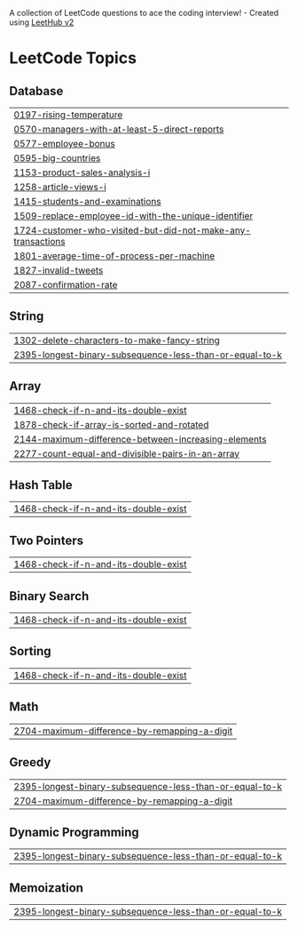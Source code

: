 A collection of LeetCode questions to ace the coding interview! - Created using [LeetHub v2](https://github.com/arunbhardwaj/LeetHub-2.0)
<!---LeetCode Topics Start-->
# LeetCode Topics
## Database
|  |
| ------- |
| [0197-rising-temperature](https://github.com/nathan-dinh-dev/DSA/tree/master/0197-rising-temperature) |
| [0570-managers-with-at-least-5-direct-reports](https://github.com/nathan-dinh-dev/DSA/tree/master/0570-managers-with-at-least-5-direct-reports) |
| [0577-employee-bonus](https://github.com/nathan-dinh-dev/DSA/tree/master/0577-employee-bonus) |
| [0595-big-countries](https://github.com/nathan-dinh-dev/DSA/tree/master/0595-big-countries) |
| [1153-product-sales-analysis-i](https://github.com/nathan-dinh-dev/DSA/tree/master/1153-product-sales-analysis-i) |
| [1258-article-views-i](https://github.com/nathan-dinh-dev/DSA/tree/master/1258-article-views-i) |
| [1415-students-and-examinations](https://github.com/nathan-dinh-dev/DSA/tree/master/1415-students-and-examinations) |
| [1509-replace-employee-id-with-the-unique-identifier](https://github.com/nathan-dinh-dev/DSA/tree/master/1509-replace-employee-id-with-the-unique-identifier) |
| [1724-customer-who-visited-but-did-not-make-any-transactions](https://github.com/nathan-dinh-dev/DSA/tree/master/1724-customer-who-visited-but-did-not-make-any-transactions) |
| [1801-average-time-of-process-per-machine](https://github.com/nathan-dinh-dev/DSA/tree/master/1801-average-time-of-process-per-machine) |
| [1827-invalid-tweets](https://github.com/nathan-dinh-dev/DSA/tree/master/1827-invalid-tweets) |
| [2087-confirmation-rate](https://github.com/nathan-dinh-dev/DSA/tree/master/2087-confirmation-rate) |
## String
|  |
| ------- |
| [1302-delete-characters-to-make-fancy-string](https://github.com/nathan-dinh-dev/DSA/tree/master/1302-delete-characters-to-make-fancy-string) |
| [2395-longest-binary-subsequence-less-than-or-equal-to-k](https://github.com/nathan-dinh-dev/DSA/tree/master/2395-longest-binary-subsequence-less-than-or-equal-to-k) |
## Array
|  |
| ------- |
| [1468-check-if-n-and-its-double-exist](https://github.com/nathan-dinh-dev/DSA/tree/master/1468-check-if-n-and-its-double-exist) |
| [1878-check-if-array-is-sorted-and-rotated](https://github.com/nathan-dinh-dev/DSA/tree/master/1878-check-if-array-is-sorted-and-rotated) |
| [2144-maximum-difference-between-increasing-elements](https://github.com/nathan-dinh-dev/DSA/tree/master/2144-maximum-difference-between-increasing-elements) |
| [2277-count-equal-and-divisible-pairs-in-an-array](https://github.com/nathan-dinh-dev/DSA/tree/master/2277-count-equal-and-divisible-pairs-in-an-array) |
## Hash Table
|  |
| ------- |
| [1468-check-if-n-and-its-double-exist](https://github.com/nathan-dinh-dev/DSA/tree/master/1468-check-if-n-and-its-double-exist) |
## Two Pointers
|  |
| ------- |
| [1468-check-if-n-and-its-double-exist](https://github.com/nathan-dinh-dev/DSA/tree/master/1468-check-if-n-and-its-double-exist) |
## Binary Search
|  |
| ------- |
| [1468-check-if-n-and-its-double-exist](https://github.com/nathan-dinh-dev/DSA/tree/master/1468-check-if-n-and-its-double-exist) |
## Sorting
|  |
| ------- |
| [1468-check-if-n-and-its-double-exist](https://github.com/nathan-dinh-dev/DSA/tree/master/1468-check-if-n-and-its-double-exist) |
## Math
|  |
| ------- |
| [2704-maximum-difference-by-remapping-a-digit](https://github.com/nathan-dinh-dev/DSA/tree/master/2704-maximum-difference-by-remapping-a-digit) |
## Greedy
|  |
| ------- |
| [2395-longest-binary-subsequence-less-than-or-equal-to-k](https://github.com/nathan-dinh-dev/DSA/tree/master/2395-longest-binary-subsequence-less-than-or-equal-to-k) |
| [2704-maximum-difference-by-remapping-a-digit](https://github.com/nathan-dinh-dev/DSA/tree/master/2704-maximum-difference-by-remapping-a-digit) |
## Dynamic Programming
|  |
| ------- |
| [2395-longest-binary-subsequence-less-than-or-equal-to-k](https://github.com/nathan-dinh-dev/DSA/tree/master/2395-longest-binary-subsequence-less-than-or-equal-to-k) |
## Memoization
|  |
| ------- |
| [2395-longest-binary-subsequence-less-than-or-equal-to-k](https://github.com/nathan-dinh-dev/DSA/tree/master/2395-longest-binary-subsequence-less-than-or-equal-to-k) |
<!---LeetCode Topics End-->